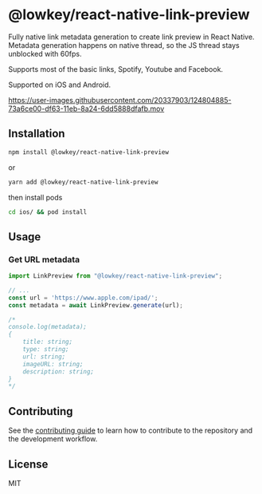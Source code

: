 # @lowkey/react-native-link-preview
Fully native link metadata generation to create link preview in React Native. Metadata generation happens on native thread, so the JS thread stays unblocked with 60fps. 

Supports most of the basic links, Spotify, Youtube and Facebook.

Supported on iOS and Android.


https://user-images.githubusercontent.com/20337903/124804885-73a6ce00-df63-11eb-8a24-6dd5888dfafb.mov



## Installation

```sh
npm install @lowkey/react-native-link-preview
```

or 

```sh
yarn add @lowkey/react-native-link-preview
```

then install pods

```sh
cd ios/ && pod install
```

## Usage
### Get URL metadata

```js
import LinkPreview from "@lowkey/react-native-link-preview";

// ...
const url = 'https://www.apple.com/ipad/';
const metadata = await LinkPreview.generate(url);

/*
console.log(metadata);
{
    title: string;
    type: string;
    url: string;
    imageURL: string;
    description: string;
}
*/
```

## Contributing

See the [contributing guide](CONTRIBUTING.md) to learn how to contribute to the repository and the development workflow.

## License

MIT
